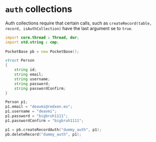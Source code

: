 `auth` collections
==================

Auth collections require that certain calls, such as `createRecord(table, record, isAuthCollection)` have the last argument se to `true`.

```d
import core.thread : Thread, dur;
import std.string : cmp;
	
PocketBase pb = new PocketBase();

struct Person
{
	string id;
	string email;
	string username;
	string password;
	string passwordConfirm;
}

Person p1;
p1.email = "deavmi@redxen.eu";
p1.username = "deavmi";
p1.password = "bigbruh1111";
p1.passwordConfirm = "bigbruh1111";

p1 = pb.createRecordAuth("dummy_auth", p1);
pb.deleteRecord("dummy_auth", p1);
```